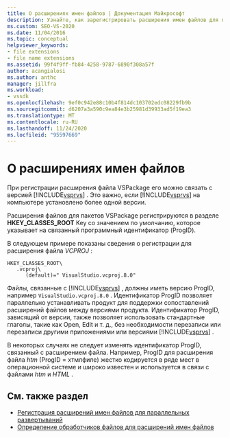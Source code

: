 ```yaml
---
title: О расширениях имен файлов | Документация Майкрософт
description: Узнайте, как зарегистрировать расширения имен файлов для пакетов VSPackage и связать их с определенной версией Visual Studio.
ms.custom: SEO-VS-2020
ms.date: 11/04/2016
ms.topic: conceptual
helpviewer_keywords:
- file extensions
- file name extensions
ms.assetid: 99f4f9ff-fb84-4258-9787-6890f308a57f
author: acangialosi
ms.author: anthc
manager: jillfra
ms.workload:
- vssdk
ms.openlocfilehash: 9ef0c942e88c10b4f814dc103702edc08229fb9b
ms.sourcegitcommit: d6207a3a590c9ea84e3b25981d39933ad5f19ea3
ms.translationtype: MT
ms.contentlocale: ru-RU
ms.lasthandoff: 11/24/2020
ms.locfileid: "95597669"
---
```

# <a name="about-file-name-extensions"></a>О расширениях имен файлов
При регистрации расширения файла VSPackage его можно связать с версией [!INCLUDE[vsprvs](../code-quality/includes/vsprvs_md.md)] . Это важно, если [!INCLUDE[vsprvs](../code-quality/includes/vsprvs_md.md)] на компьютере установлено более одной версии.

 Расширения файлов для пакетов VSPackage регистрируются в разделе **HKEY_CLASSES_ROOT** Key со значением по умолчанию, которое указывает на связанный программный идентификатор (ProgID).

 В следующем примере показаны сведения о регистрации для расширения файла *VCPROJ* :

```
HKEY_CLASSES_ROOT\
   .vcproj\
      (default)=" VisualStudio.vcproj.8.0"
```

 Файлы, связанные с [!INCLUDE[vsprvs](../code-quality/includes/vsprvs_md.md)] , должны иметь версию ProgID, например `VisualStudio.vcproj.8.0` . Идентификатор ProgID позволяет параллельно устанавливать продукт для поддержки сопоставлений расширений файлов между версиями продукта. Идентификатор ProgID, зависящий от версии, также позволяет использовать стандартные глаголы, такие как Open, Edit и т. д., без необходимости перезаписи или перезаписи другими приложениями или версиями [!INCLUDE[vsprvs](../code-quality/includes/vsprvs_md.md)] .

 В некоторых случаях не следует изменять идентификатор ProgID, связанный с расширением файла. Например, ProgID для расширения файла *htm* (ProgID = хтмлфиле) жестко кодируется в ряде мест в операционной системе и широко известен и используется в связи с файлами *htm* и *HTML* .

## <a name="see-also"></a>См. также раздел
- [Регистрация расширений имен файлов для параллельных развертываний](../extensibility/registering-file-name-extensions-for-side-by-side-deployments.md)
- [Определение обработчиков файлов для расширений имен файлов](../extensibility/specifying-file-handlers-for-file-name-extensions.md)
